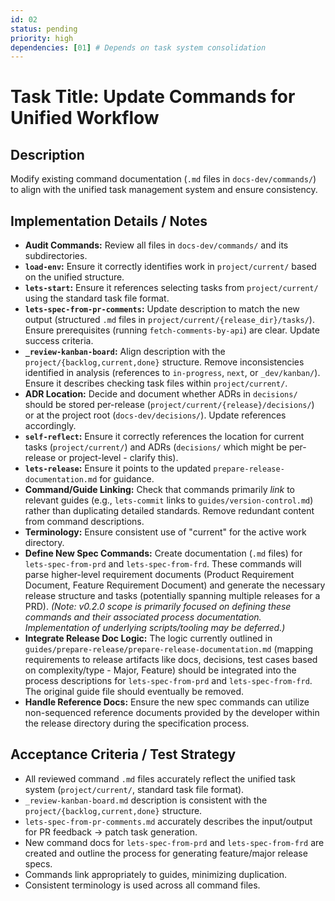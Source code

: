 ```yaml
---
id: 02
status: pending
priority: high
dependencies: [01] # Depends on task system consolidation
---
```


# Task Title: Update Commands for Unified Workflow

## Description
Modify existing command documentation (`.md` files in `docs-dev/commands/`) to align with the unified task management system and ensure consistency.

## Implementation Details / Notes
- **Audit Commands:** Review all files in `docs-dev/commands/` and its subdirectories.
- **`load-env`:** Ensure it correctly identifies work in `project/current/` based on the unified structure.
- **`lets-start`:** Ensure it references selecting tasks from `project/current/` using the standard task file format.
- **`lets-spec-from-pr-comments`:** Update description to match the new output (structured `.md` files in `project/current/{release_dir}/tasks/`). Ensure prerequisites (running `fetch-comments-by-api`) are clear. Update success criteria.
- **`_review-kanban-board`:** Align description with the `project/{backlog,current,done}` structure. Remove inconsistencies identified in analysis (references to `in-progress`, `next`, or `_dev/kanban/`). Ensure it describes checking task files within `project/current/`.
- **ADR Location:** Decide and document whether ADRs in `decisions/` should be stored per-release (`project/current/{release}/decisions/`) or at the project root (`docs-dev/decisions/`). Update references accordingly.
- **`self-reflect`:** Ensure it correctly references the location for current tasks (`project/current/`) and ADRs (`decisions/` which might be per-release or project-level - clarify this).
- **`lets-release`:** Ensure it points to the updated `prepare-release-documentation.md` for guidance.
- **Command/Guide Linking:** Check that commands primarily *link* to relevant guides (e.g., `lets-commit` links to `guides/version-control.md`) rather than duplicating detailed standards. Remove redundant content from command descriptions.
- **Terminology:** Ensure consistent use of "current" for the active work directory.
- **Define New Spec Commands:** Create documentation (`.md` files) for `lets-spec-from-prd` and `lets-spec-from-frd`. These commands will parse higher-level requirement documents (Product Requirement Document, Feature Requirement Document) and generate the necessary release structure and tasks (potentially spanning multiple releases for a PRD).
*(Note: v0.2.0 scope is primarily focused on defining these commands and their associated process documentation. Implementation of underlying scripts/tooling may be deferred.)*
- **Integrate Release Doc Logic:** The logic currently outlined in `guides/prepare-release/prepare-release-documentation.md` (mapping requirements to release artifacts like docs, decisions, test cases based on complexity/type - Major, Feature) should be integrated into the process descriptions for `lets-spec-from-prd` and `lets-spec-from-frd`. The original guide file should eventually be removed.
- **Handle Reference Docs:** Ensure the new spec commands can utilize non-sequenced reference documents provided by the developer within the release directory during the specification process.

## Acceptance Criteria / Test Strategy
- All reviewed command `.md` files accurately reflect the unified task system (`project/current/`, standard task file format).
- `_review-kanban-board.md` description is consistent with the `project/{backlog,current,done}` structure.
- `lets-spec-from-pr-comments.md` accurately describes the input/output for PR feedback -> patch task generation.
- New command docs for `lets-spec-from-prd` and `lets-spec-from-frd` are created and outline the process for generating feature/major release specs.
- Commands link appropriately to guides, minimizing duplication.
- Consistent terminology is used across all command files.
